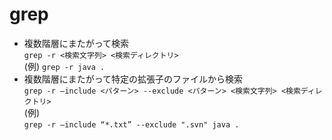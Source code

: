 # grep

* 複数階層にまたがって検索  
`grep -r <検索文字列> <検索ディレクトリ>`  
(例) `grep -r java .`  
* 複数階層にまたがって特定の拡張子のファイルから検索  
`grep -r –include <パターン> --exclude <パターン> <検索文字列> <検索ディレクトリ>`  
(例)  
`grep -r –include “*.txt” --exclude ".svn" java .`
